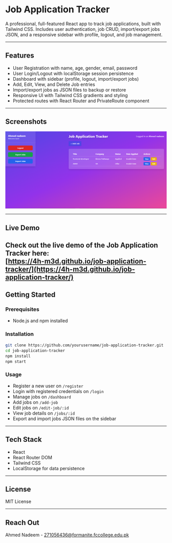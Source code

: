 # Job Application Tracker

A professional, full-featured React app to track job applications, built with Tailwind CSS. Includes user authentication, job CRUD, import/export jobs JSON, and a responsive sidebar with profile, logout, and job management.

---

## Features

- User Registration with name, age, gender, email, password
- User Login/Logout with localStorage session persistence
- Dashboard with sidebar (profile, logout, import/export jobs)
- Add, Edit, View, and Delete Job entries
- Import/export jobs as JSON files to backup or restore
- Responsive UI with Tailwind CSS gradients and styling
- Protected routes with React Router and PrivateRoute component

---

## Screenshots

![Dashboard Screenshot](./Dashboard%20Screenshot/screenshot.png)

---
## Live Demo

Check out the live demo of the Job Application Tracker here:  
[https://4h-m3d.github.io/job-application-tracker/](https://4h-m3d.github.io/job-application-tracker/)
---

## Getting Started

### Prerequisites

- Node.js and npm installed

### Installation

```bash
git clone https://github.com/yourusername/job-application-tracker.git
cd job-application-tracker
npm install
npm start
```

### Usage

- Register a new user on `/register`
- Login with registered credentials on `/login`
- Manage jobs on `/dashboard`
- Add jobs on `/add-job`
- Edit jobs on `/edit-job/:id`
- View job details on `/jobs/:id`
- Export and import jobs JSON files on the sidebar

---

## Tech Stack

- React
- React Router DOM
- Tailwind CSS
- LocalStorage for data persistence

---

## License

MIT License

---

## Reach Out

Ahmed Nadeem - [271056436@formanite.fccollege.edu.pk](mailto:271056436@formanite.fccolege.edu.pk)
